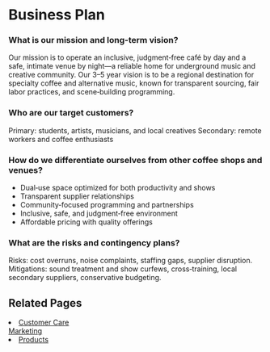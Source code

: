 # Business Plan

### What is our mission and long-term vision?
Our mission is to operate an inclusive, judgment‑free café by day and a safe, intimate venue by night—a reliable home for underground music and creative community. Our 3–5 year vision is to be a regional destination for specialty coffee and alternative music, known for transparent sourcing, fair labor practices, and scene‑building programming.

### Who are our target customers?
Primary: students, artists, musicians, and local creatives 
Secondary: remote workers and coffee enthusiasts 

### How do we differentiate ourselves from other coffee shops and venues?
- Dual‑use space optimized for both productivity and shows
- Transparent supplier relationships
- Community‑focused programming and partnerships
- Inclusive, safe, and judgment‑free environment
- Affordable pricing with quality offerings

### What are the risks and contingency plans?
Risks: cost overruns, noise complaints, staffing gaps, supplier disruption.
 Mitigations: sound treatment and show curfews, cross‑training, local secondary suppliers, conservative budgeting.

## Related Pages
<li><a href="customers/about.md">Customer Care</a></li
<li><a href="marketing/about.md">Marketing</a></li>
<li><a href="product/about.md">Products</a></li>

